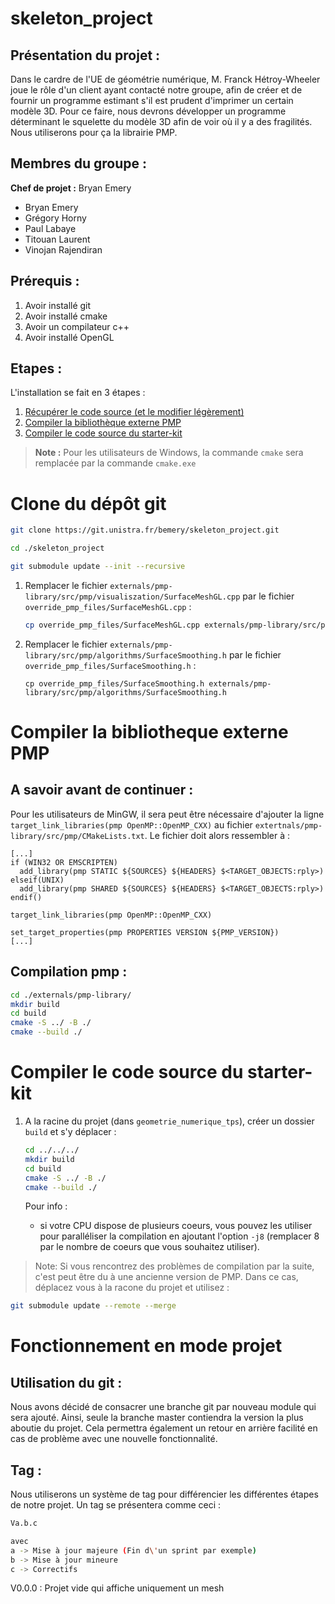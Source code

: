# skeleton_project

## Présentation du projet :

Dans le cardre de l'UE de géométrie numérique, M. Franck Hétroy-Wheeler joue le 
rôle d'un client ayant contacté notre groupe, afin de créer et de fournir un
programme estimant s'il est prudent d'imprimer un certain modèle 3D. Pour ce
faire, nous devrons développer un programme déterminant le squelette du modèle
3D afin de voir où il y a des fragilités. Nous utiliserons pour ça la librairie
PMP.

## Membres du groupe :

**Chef de projet :** Bryan Emery

* Bryan Emery
* Grégory Horny
* Paul Labaye
* Titouan Laurent
* Vinojan Rajendiran

## Prérequis :

1. Avoir installé git
1. Avoir installé cmake
1. Avoir un compilateur c++
1. Avoir installé OpenGL

## Etapes :

L'installation se fait en 3 étapes :

1. [Récupérer le code source (et le modifier légèrement)](#recuperer-le-code-souce-et-le-modifier)
1. [Compiler la bibliothèque externe PMP](#compiler-la-bibliotheque-externe-pmp)
1. [Compiler le code source du starter-kit](#compiler-le-code-source-du-starter-kit)

> **Note :** Pour les utilisateurs de Windows, la commande `cmake` sera remplacée par la commande `cmake.exe`

# Clone du dépôt git

```bash
git clone https://git.unistra.fr/bemery/skeleton_project.git

cd ./skeleton_project

git submodule update --init --recursive
```

1. Remplacer le fichier `externals/pmp-library/src/pmp/visualiszation/SurfaceMeshGL.cpp` par le fichier `override_pmp_files/SurfaceMeshGL.cpp` :

   ```bash
   cp override_pmp_files/SurfaceMeshGL.cpp externals/pmp-library/src/pmp/visualization/SurfaceMeshGL.cpp
   ```

1. Remplacer le fichier `externals/pmp-library/src/pmp/algorithms/SurfaceSmoothing.h` par le fichier `override_pmp_files/SurfaceSmoothing.h` :
   ```
   cp override_pmp_files/SurfaceSmoothing.h externals/pmp-library/src/pmp/algorithms/SurfaceSmoothing.h
   ```

# Compiler la bibliotheque externe PMP

## A savoir avant de continuer :

Pour les utilisateurs de MinGW, il sera peut être nécessaire d'ajouter la ligne `target_link_libraries(pmp OpenMP::OpenMP_CXX)` au fichier `extertnals/pmp-library/src/pmp/CMakeLists.txt`.
Le fichier doit alors ressembler à :

```
[...]
if (WIN32 OR EMSCRIPTEN)
  add_library(pmp STATIC ${SOURCES} ${HEADERS} $<TARGET_OBJECTS:rply>)
elseif(UNIX)
  add_library(pmp SHARED ${SOURCES} ${HEADERS} $<TARGET_OBJECTS:rply>)
endif()

target_link_libraries(pmp OpenMP::OpenMP_CXX)

set_target_properties(pmp PROPERTIES VERSION ${PMP_VERSION})
[...]
```

## Compilation pmp :

```bash
cd ./externals/pmp-library/
mkdir build
cd build
cmake -S ../ -B ./
cmake --build ./
```

# Compiler le code source du starter-kit

1. A la racine du projet (dans `geometrie_numerique_tps`), créer un dossier `build` et s'y déplacer :

   ```bash
   cd ../../../
   mkdir build
   cd build
   cmake -S ../ -B ./
   cmake --build ./
   ```

   Pour info :

   - si votre CPU dispose de plusieurs coeurs, vous pouvez les utiliser pour paralléliser la compilation en ajoutant l'option `-j8` (remplacer 8 par le nombre de coeurs que vous souhaitez utiliser).

> Note: Si vous rencontrez des problèmes de compilation par la suite, c'est peut être du à une ancienne version de PMP. Dans ce cas, déplacez vous à la racone du projet et utilisez :

   ```bash
   git submodule update --remote --merge
   ```

# Fonctionnement en mode projet

## Utilisation du git :

Nous avons décidé de consacrer une branche git par nouveau module qui sera
ajouté. Ainsi, seule la branche master contiendra la version la plus aboutie du
projet. Cela permettra également un retour en arrière facilité en cas de
problème avec une nouvelle fonctionnalité.

## Tag :

Nous utiliserons un système de tag pour différencier les différentes étapes de
notre projet. Un tag se présentera comme ceci :

```bash
Va.b.c

avec
a -> Mise à jour majeure (Fin d\'un sprint par exemple)
b -> Mise à jour mineure
c -> Correctifs
```

V0.0.0 : Projet vide qui affiche uniquement un mesh